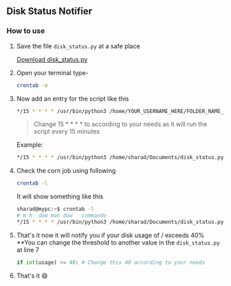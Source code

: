 ## Disk Status Notifier

### How to use


1. Save the file `disk_status.py` at a safe place

    [Download disk_status.py](https://github.com/sharadcodes/scripts/blob/master/disk_status/disk_status.py)
2. Open your terminal type-
    ```bash
    crontab -e
    ```
3. Now add an entry for the script like this
    ```bash
    */15 * * * * /usr/bin/python3 /home/YOUR_USERNAME_HERE/FOLDER_NAME_OR_PATH_TO_FILE_FROM_USER_DIR/disk_status.py
    ```
    >Change 15 * * * * to according to your needs as it will run the script every 15 minutes
    
    Example: 
    ```bash
    */15 * * * * /usr/bin/python3 /home/sharad/Documents/disk_status.py
    ```
4. Check the corn job using following
    ```bash
    crontab -l
    ```
    It will show something like this
    ```bash
    sharad@mypc:~$ crontab -l
    # m h  dom mon dow   commando
    */15 * * * * /usr/bin/python3 /home/sharad/Documents/disk_status.py
    ```
5. That's it now it will notify you if your disk usage of / exceeds 40%
    **You can change the threshold to another value in the `disk_status.py` at line 7
    ```py
    if int(usage) >= 40: # Change this 40 according to your needs
    ```
6. That's it :smile:
